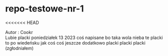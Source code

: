 # repo-testowe-nr-1

<<<<<<< HEAD

Autor : Cookr  
Lubie placki
poniedziałek 13 2023
coś napisane bo taka wola nieba 
te placki to po wiedeńsku jak coś
coś jeszcze dodatkowo
placki placki placki (zgłodniałem)